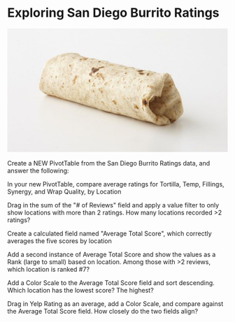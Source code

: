 # Exploring San Diego Burrito Ratings

<p align="center">
    <img src="https://github.com/mathewqpmiller/Excel-PivotTables/blob/main/Images/CaseStudies/BurritoRatings/BurritoRatings.jpg?w=700">
</p>

Create a NEW PivotTable from the San Diego Burrito Ratings data, and answer the following:

In your new PivotTable, compare average ratings for Tortilla, Temp, Fillings, Synergy, and Wrap Quality, by Location

Drag in the sum of the "# of Reviews" field and apply a value filter to only show locations with more than 2 ratings. How many locations recorded >2 ratings?

Create a calculated field named "Average Total Score", which correctly averages the five scores by location

Add a second instance of Average Total Score and show the values as a Rank (large to small) based on location. Among those with >2 reviews, which location is ranked #7?

Add a Color Scale to the Average Total Score field and sort descending. Which location has the lowest score? The highest?

Drag in Yelp Rating as an average, add a Color Scale, and compare against the Average Total Score field. How closely do the two fields align?
